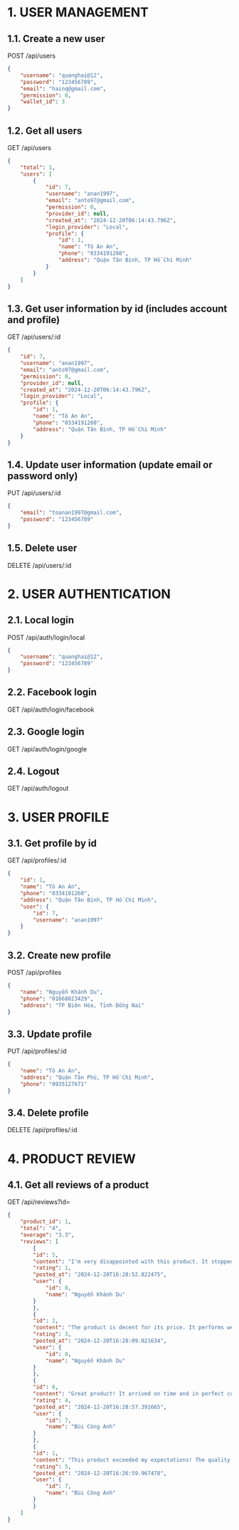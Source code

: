 # 1. USER MANAGEMENT
## 1.1. Create a new user
POST /api/users
```json
{
    "username": "quanghai@12",
    "password": "123456789",
    "email": "hainq@gmail.com",
    "permission": 0,
    "wallet_id": 3
}
```
## 1.2. Get all users
GET /api/users
```json
{
    "total": 1,
    "users": [
        {
            "id": 7,
            "username": "anan1997",
            "email": "anto97@gmail.com",
            "permission": 0,
            "provider_id": null,
            "created_at": "2024-12-20T06:14:43.796Z",
            "login_provider": "Local",
            "profile": {
                "id": 1,
                "name": "Tô An An",
                "phone": "0334191260",
                "address": "Quận Tân Bình, TP Hồ Chí Minh"
            }
        }
    ]
}
```
## 1.3. Get user information by id (includes account and profile)
GET /api/users/:id
```json
{
    "id": 7,
    "username": "anan1997",
    "email": "anto97@gmail.com",
    "permission": 0,
    "provider_id": null,
    "created_at": "2024-12-20T06:14:43.796Z",
    "login_provider": "Local",
    "profile": {
        "id": 1,
        "name": "Tô An An",
        "phone": "0334191260",
        "address": "Quận Tân Bình, TP Hồ Chí Minh"
    }
}
```
## 1.4. Update user information (update email or password only)
PUT /api/users/:id
```json
{
    "email": "toanan1997@gmail.com",
    "password": "123456789"
}
```

## 1.5. Delete user
DELETE /api/users/:id

# 2. USER AUTHENTICATION
## 2.1. Local login
POST /api/auth/login/local
```json
{
    "username": "quanghai@12",
    "password": "123456789"
}
```

## 2.2. Facebook login
GET /api/auth/login/facebook

## 2.3. Google login
GET /api/auth/login/google

## 2.4. Logout
GET /api/auth/logout

# 3. USER PROFILE
## 3.1. Get profile by id
GET /api/profiles/:id
```json
{
    "id": 1,
    "name": "Tô An An",
    "phone": "0334191260",
    "address": "Quận Tân Bình, TP Hồ Chí Minh",
    "user": {
        "id": 7,
        "username": "anan1997"
    }
}
```

## 3.2. Create new profile
POST /api/profiles
```json
{
    "name": "Nguyễn Khánh Du",
    "phone": "01668823429",
    "address": "TP Biên Hòa, Tỉnh Đồng Nai"
}
```

## 3.3. Update profile
PUT /api/profiles/:id
```json
{
    "name": "Tô An An",
    "address": "Quận Tân Phú, TP Hồ Chí Minh",
    "phone": "0935127671"
}
```

## 3.4. Delete profile
DELETE /api/profiles/:id

# 4. PRODUCT REVIEW
## 4.1. Get all reviews of a product
GET /api/reviews?id=
```json
{
    "product_id": 1,
    "total": "4",
    "average": "3.3",
    "reviews": [
        {
        "id": 5,
        "content": "I'm very disappointed with this product. It stopped working after a week of use. The quality is poor and not worth the price. I would not recommend this to anyone.",
        "rating": 1,
        "posted_at": "2024-12-20T16:28:52.822475",
        "user": {
            "id": 8,
            "name": "Nguyễn Khánh Du"
        }
        },
        {
        "id": 2,
        "content": "The product is decent for its price. It performs well for basic tasks, but don't expect high-end features. The build quality is average, but it gets the job done. Overall, a good purchase if you're on a budget.",
        "rating": 3,
        "posted_at": "2024-12-20T16:28:09.021634",
        "user": {
            "id": 8,
            "name": "Nguyễn Khánh Du"
        }
        },
        {
        "id": 6,
        "content": "Great product! It arrived on time and in perfect condition. Easy to set up and use. I am very satisfied with my purchase and would buy again.",
        "rating": 4,
        "posted_at": "2024-12-20T16:28:57.391665",
        "user": {
            "id": 7,
            "name": "Bùi Công Anh"
        }
        },
        {
        "id": 1,
        "content": "This product exceeded my expectations! The quality is excellent and it works perfectly. Highly recommend to anyone looking for a reliable and well-made product.",
        "rating": 5,
        "posted_at": "2024-12-20T16:26:59.967478",
        "user": {
            "id": 7,
            "name": "Bùi Công Anh"
        }
        }
    ]
}
```